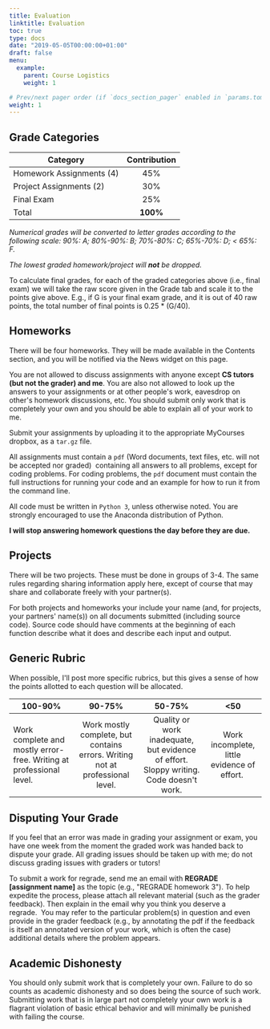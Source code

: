 ```yaml
---
title: Evaluation
linktitle: Evaluation
toc: true
type: docs
date: "2019-05-05T00:00:00+01:00"
draft: false
menu:
  example:
    parent: Course Logistics
    weight: 1

# Prev/next pager order (if `docs_section_pager` enabled in `params.toml`)
weight: 1
---
```

## Grade Categories
| Category        | Contribution           |
| ------------- |:-------------:|
| Homework Assignments (4) | 45% |
| Project Assignments (2) | 30% |
| Final Exam | 25%|
| Total | **100%** |

*Numerical grades will be converted to letter grades according to the following scale: 90%: A; 80%-90%: B; 70%-80%: C; 65%-70%: D; < 65%: F.*

*The lowest graded homework/project will **not** be dropped.*

To calculate final grades, for each of the graded categories above (i.e., final exam) we will take the raw score given in the Grade tab and scale it to the points give above. E.g., if G is your final exam grade, and it is out of 40 raw points, the total number of final points is 0.25 * (G/40). 

## Homeworks
There will be four homeworks. They will be made available in the Contents section, and you will be notified via the News widget on this page.

You are not allowed to discuss assignments with anyone except **CS tutors (but not the grader) and me**. You are also not allowed to look up the answers to your assignments or at other people's work, eavesdrop on other's homework discussions, etc. You should submit only work that is completely your own and you should be able to explain all of your work to me.

Submit your assignments by uploading it to the appropriate MyCourses dropbox, as a `tar.gz` file.

All assignments must contain a `pdf` (Word documents, text files, etc. will not be accepted nor graded)  containing all answers to all problems, except for coding problems. For coding problems, the `pdf` document must contain the full instructions for running your code and an example for how to run it from the command line.

All code must be written in `Python 3`, unless otherwise noted. You are strongly encouraged to use the Anaconda distribution of Python. 

**I will stop answering homework questions the day before they are due.**

## Projects
There will be two projects. These must be done in groups of 3-4. The same rules regarding sharing information apply here, except of course that may share and collaborate freely with your partner(s).

For both projects and homeworks your include your name (and, for projects, your partners' name(s)) on all documents submitted (including source code). Source code should have comments at the beginning of each function describe what it does and describe each input and output.

## Generic Rubric
When possible, I'll post more specific rubrics, but this gives a sense of how the points allotted to each question will be allocated.

| 100-90% | 90-75% | 50-75% | <50 |
| ------------- |:-------------:|:-------------:|:-------------:|
|Work complete and mostly error-free. Writing at professional level. | Work mostly complete, but contains errors. Writing not at professional level.| Quality or work inadequate, but evidence of effort. Sloppy writing. Code doesn't work.| Work incomplete, little evidence of effort. 

## Disputing Your Grade
If you feel that an error was made in grading your assignment or exam, you have one week from the moment the graded work was handed back to dispute your grade. All grading issues should be taken up with me; do not discuss grading issues with graders or tutors!

To submit a work for regrade, send me an email with **REGRADE [assignment name]** as the topic (e.g., "REGRADE homework 3"). To help expedite the process, please attach all relevant material (such as the grader feedback). Then explain in the email why you think you deserve a regrade.  You may refer to the particular problem(s) in question and even provide in the grader feedback (e.g., by annotating the pdf if the feedback is itself an annotated version of your work, which is often the case) additional details where the problem appears. 

## Academic Dishonesty
You should only submit work that is completely your own. Failure to do so counts as academic dishonesty and so does being the source of such work. Submitting work that is in large part not completely your own work is a flagrant violation of basic ethical behavior and will minimally be punished with failing the course.